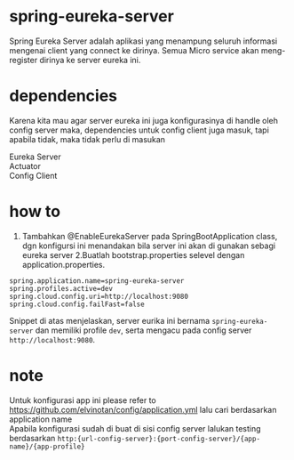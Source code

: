 # spring-eureka-server
Spring Eureka Server adalah aplikasi yang menampung seluruh informasi mengenai client yang connect ke dirinya. Semua Micro service akan meng-register dirinya ke server eureka ini. 

# dependencies
Karena kita mau agar server eureka ini juga konfigurasinya di handle oleh config server maka, dependencies untuk config client juga masuk, tapi apabila tidak, maka tidak perlu di masukan</br>

Eureka Server</br>
Actuator</br>
Config Client</br>

# how to
1. Tambahkan @EnableEurekaServer pada SpringBootApplication class, dgn konfigursi ini menandakan bila server ini akan di gunakan sebagi eureka server
2.Buatlah bootstrap.properties selevel dengan application.properties. 
```
spring.application.name=spring-eureka-server
spring.profiles.active=dev
spring.cloud.config.uri=http://localhost:9080
spring.cloud.config.failFast=false	
```
Snippet di atas menjelaskan, server eurika ini bernama ```spring-eureka-server``` dan memiliki profile ```dev```, serta mengacu pada config server ```http://localhost:9080```.

# note
Untuk konfigurasi app ini please refer to https://github.com/elvinotan/config/application.yml lalu cari berdasarkan application name</br>
Apabila konfigurasi sudah di buat di sisi config server lalukan testing berdasarkan ```http:{url-config-server}:{port-config-server}/{app-name}/{app-profile}```
